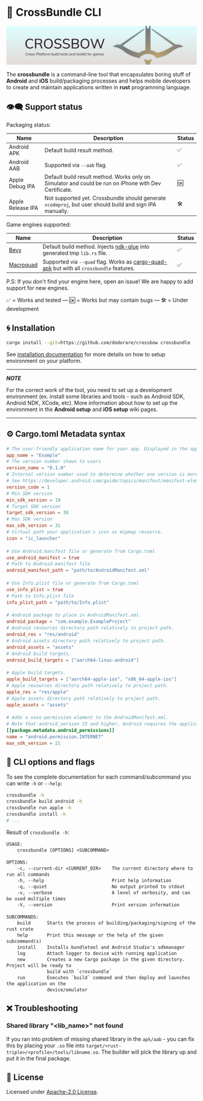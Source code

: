 # 🏹 CrossBundle CLI

![splash](https://github.com/dodorare/crossbow/blob/main/.github/assets/splash.png?raw=true)

The **crossbundle** is a command-line tool that encapsulates boring stuff of **Android** and **iOS** build/packaging processes and helps mobile developers to create and maintain applications written in **rust** programming language.

## 👁️‍🗨️ Support status

Packaging status:

| Name | Description | Status |
| ---- | ----------- | ------ |
| Android APK | Default build result method. | ✅ |
| Android AAB | Supported via `--aab` flag. | ✅ |
| Apple Debug IPA | Default build result method. Works only on Simulator and could be run on iPhone with Dev Certificate. | 🆗 |
| Apple Release IPA | Not supported yet. Crossbundle should generate `xcodeproj`, but user should build and sign IPA manually. | 🛠 |

Game engines supported:

| Name | Description | Status |
| ---- | ----------- | ------ |
| [Bevy](https://github.com/bevyengine/bevy) | Default build method. Injects [ndk-glue](https://github.com/rust-windowing/android-ndk-rs/tree/master/ndk-glue) into generated tmp `lib.rs` file. | ✅ |
| [Macroquad](https://github.com/not-fl3/macroquad) | Supported via `--quad` flag. Works as [cargo-quad-apk](https://github.com/not-fl3/cargo-quad-apk) but with all `crossbundle` features. | ✅ |

P.S: If you don't find your engine here, open an issue! We are happy to add support for new engines.

✅ = Works and tested — 🆗 = Works but may contain bugs — 🛠 = Under development

## 🌀 Installation

```sh
cargo install --git=https://github.com/dodorare/crossbow crossbundle
```

See [installation documentation](../../docs/README.md) for more details on how to setup environment on your platform.

---

**_NOTE_**

For the correct work of the tool, you need to set up a development environment (ex. install some libraries and tools - such as Android SDK, Android NDK, XCode, etc).
More information about how to set up the environment in the **Android setup** and **iOS setup** wiki pages.

---

## ⚙️ Cargo.toml Metadata syntax

```toml
# The user-friendly application name for your app. Displayed in the applications menu
app_name = "Example"
# The version number shown to users
version_name = "0.1.0"
# Internal version number used to determine whether one version is more recent than another
# See https://developer.android.com/guide/topics/manifest/manifest-element
version_code = 1
# Min SDK version
min_sdk_version = 19
# Target SDK version
target_sdk_version = 30
# Max SDK version
max_sdk_version = 31
# Virtual path your application's icon as mipmap resource.
icon = "ic_launcher"

# Use Android.manifest file or generate from Cargo.toml
use_android_manifest = true
# Path to Android.manifest file
android_manifest_path = "path/to/AndroidManifest.xml"

# Use Info.plist file or generate from Cargo.toml
use_info_plist = true
# Path to Info.plist file
info_plist_path = "path/to/Info.plist"

# Android package to place in AndroidManifest.xml.
android_package = "com.example.ExampleProject"
# Android resources directory path relatively to project path.
android_res = "res/android"
# Android assets directory path relatively to project path.
android_assets = "assets"
# Android build targets.
android_build_targets = ["aarch64-linux-android"]

# Apple build targets.
apple_build_targets = ["aarch64-apple-ios", "x86_64-apple-ios"]
# Apple resources directory path relatively to project path.
apple_res = "res/apple"
# Apple assets directory path relatively to project path.
apple_assets = "assets"

# Adds a uses-permission element to the AndroidManifest.xml.
# Note that android_version 23 and higher, Android requires the application to request permissions at runtime.
[[package.metadata.android_permissions]]
name = "android.permission.INTERNET"
max_sdk_version = 21
```

## 🎏 CLI options and flags

To see the complete documentation for each command/subcommand you can write `-h` or `--help`:

```sh
crossbundle -h
crossbundle build android -h
crossbundle run apple -h
crossbundle install -h
# ...
```

Result of `crossbundle -h`:

```text
USAGE:
    crossbundle [OPTIONS] <SUBCOMMAND>

OPTIONS:
    -c, --current-dir <CURRENT_DIR>    The current directory where to run all commands
    -h, --help                         Print help information
    -q, --quiet                        No output printed to stdout
    -v, --verbose                      A level of verbosity, and can be used multiple times
    -V, --version                      Print version information

SUBCOMMANDS:
    build      Starts the process of building/packaging/signing of the rust crate
    help       Print this message or the help of the given subcommand(s)
    install    Installs bundletool and Android Studio's sdkmanager
    log        Attach logger to device with running application
    new        Creates a new Cargo package in the given directory. Project will be ready to
               build with `crossbundle`
    run        Executes `build` command and then deploy and launches the application on the
               device/emulator
```

## ❌ Troubleshooting

### Shared library "<lib_name>" not found

If you ran into problem of missing shared library in the `apk/aab` - you can fix this by placing your `.so` file into `target/<rust-triple>/<profile>/tools/libname.so`. The builder will pick the library up and put it in the final package.

## 📑 License

Licensed under [Apache-2.0 License](../../LICENSE).
